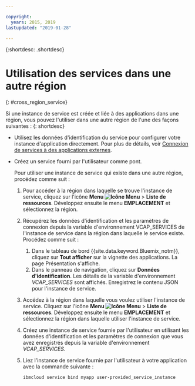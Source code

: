 ```yaml
---

copyright:
  years: 2015, 2019
lastupdated: "2019-01-28"

---
```


{:shortdesc: .shortdesc}

# Utilisation des services dans une autre région
{: #cross_region_service}

Si une instance de service est créée et liée à des applications dans une région, vous pouvez l'utiliser dans une autre région de l'une des façons suivantes :
{: shortdesc}

  * Utilisez les données d'identification du service pour configurer votre instance d'application directement. Pour plus de détails, voir [Connexion de services à des applications externes](/docs/resources?topic=resources-externalapp#externalapp).
  * Créez un service fourni par l'utilisateur comme pont.

	Pour utiliser une instance de service qui existe dans une autre région, procédez comme suit :

      1. Pour accéder à la région dans laquelle se trouve l'instance de service, cliquez sur l'icône **Menu  ![Icône Menu](../icons/icon_hamburger.svg)** > **Liste de ressources**. Développez ensuite le menu **EMPLACEMENT** et sélectionnez la région. 

      2. Récupérez les données d'identification et les paramètres de connexion depuis la variable d'environnement VCAP_SERVICES de l'instance de service dans la région dans laquelle le service existe. Procédez comme suit :

	       1. Dans le tableau de bord {{site.data.keyword.Bluemix_notm}}, cliquez sur **Tout afficher** sur la vignette des applications. La page Présentation s'affiche.
	       2. Dans le panneau de navigation, cliquez sur **Données d'identification**. Les détails de la variable d'environnement *VCAP_SERVICES* sont affichés. Enregistrez le contenu JSON pour l'instance de service.

      3. Accédez à la région dans laquelle vous voulez utiliser l'instance de service. Cliquez sur l'icône **Menu ![Icône Menu](../icons/icon_hamburger.svg)** > **Liste de ressources**. Développez ensuite le menu **EMPLACEMENT** et sélectionnez la région dans laquelle utiliser l'instance de service.

      4. Créez une instance de service fournie par l'utilisateur en utilisant les données d'identification et les paramètres de connexion que vous avez enregistrés depuis la variable d'environnement *VCAP_SERVICES*. 

      5. Liez l'instance de service fournie par l'utilisateur à votre application avec la commande suivante :

	     ```
	     ibmcloud service bind myapp user-provided_service_instance
	     ```
